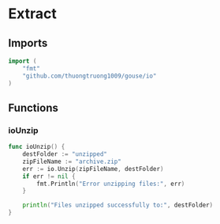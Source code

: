 # Extract

## Imports

```go
import (
	"fmt"
	"github.com/thuongtruong1009/gouse/io"
)
```
## Functions


### ioUnzip

```go
func ioUnzip() {
	destFolder := "unzipped"
	zipFileName := "archive.zip"
	err := io.Unzip(zipFileName, destFolder)
	if err != nil {
		fmt.Println("Error unzipping files:", err)
	}

	println("Files unzipped successfully to:", destFolder)
}
```
